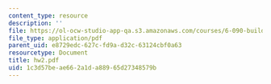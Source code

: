 ```yaml
---
content_type: resource
description: ''
file: https://ol-ocw-studio-app-qa.s3.amazonaws.com/courses/6-090-building-programming-experience-a-lead-in-to-6-001-january-iap-2005/1c3d57beae662a1da88965d27348579b_hw2.pdf
file_type: application/pdf
parent_uid: e8729edc-627c-fd9a-d32c-63124cbf0a63
resourcetype: Document
title: hw2.pdf
uid: 1c3d57be-ae66-2a1d-a889-65d27348579b
---
```

